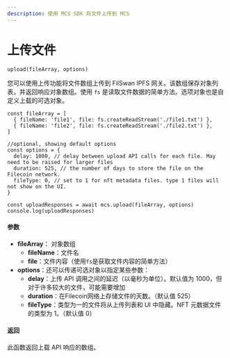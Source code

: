 ```yaml
---
description: 使用 MCS SDK 将文件上传到 MCS
---
```


# 上传文件

```shell
upload(fileArray, options)
```

您可以使用上传功能将文件数组上传到 FilSwan IPFS 网关。该数组保存对象列表，并返回响应对象数组。使用 `fs` 是读取文件数据的简单方法。选项对象也是自定义上载的可选对象。

```
const fileArray = [
  { fileName: 'file1', file: fs.createReadStream('./file1.txt') },
  { fileName: 'file2', file: fs.createReadStream('./file2.txt') },
]

//optional, showing default options
const options = {
  delay: 1000, // delay between upload API calls for each file. May need to be raised for larger files
  duration: 525, // the number of days to store the file on the Filecoin network.
  fileType: 0, // set to 1 for nft metadata files. type 1 files will not show on the UI.
}

const uploadResponses = await mcs.upload(fileArray, options)
console.log(uploadResponses)
```

#### 参数 <a href="#can-shu" id="can-shu"></a>

* **fileArray**： 对象数组
  * **fileName**：文件名
  * **file**：文件内容（使用`fs`是获取文件内容的简单方法）
* **options**：还可以传递可选对象以指定某些参数：
  * **delay**：上传 API 调用之间的延迟（以毫秒为单位）。默认值为 1000，但对于许多较大的文件，可能需要增加
  * **duration**：在Filecoin网络上存储文件的天数。（默认值 525）
  * **fileType**：类型为一的文件将从上传列表和 UI 中隐藏。NFT 元数据文件的类型为 1。（默认值 0）

#### 返回 <a href="#fan-hui" id="fan-hui"></a>

此函数返回上载 API 响应的数组。
